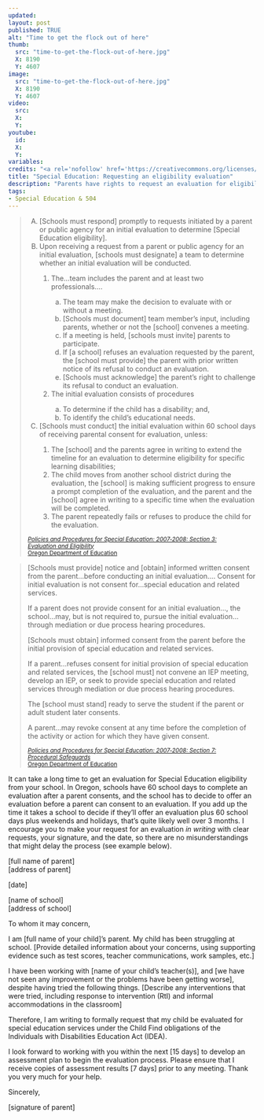 ```yaml
---
updated:
layout: post
published: TRUE
alt: "Time to get the flock out of here"
thumb:
  src: "time-to-get-the-flock-out-of-here.jpg"
  X: 8190
  Y: 4607
image:
  src: "time-to-get-the-flock-out-of-here.jpg"
  X: 8190
  Y: 4607
video:
  src: 
  X: 
  Y: 
youtube:
  id:
  X:
  Y:
variables:
credits: "<a rel='nofollow' href='https://creativecommons.org/licenses/by/2.0/' target='_blank'><svg xmlns='http://www.w3.org/2000/svg' viewBox='5.5 -3.5 64 64' enable-background='new 5.5 -3.5 64 64'><circle fill='#fff' cx='37.785' cy='28.501' r='28.836'/><path d='M37.441-3.5c8.951 0 16.572 3.125 22.857 9.372 3.008 3.009 5.295 6.448 6.857 10.314 1.561 3.867 2.344 7.971 2.344 12.314 0 4.381-.773 8.486-2.314 12.313-1.543 3.828-3.82 7.21-6.828 10.143-3.123 3.085-6.666 5.448-10.629 7.086-3.961 1.638-8.057 2.457-12.285 2.457s-8.276-.808-12.143-2.429c-3.866-1.618-7.333-3.961-10.4-7.027-3.067-3.066-5.4-6.524-7-10.372s-2.4-7.904-2.4-12.171c0-4.229.809-8.295 2.428-12.2 1.619-3.905 3.972-7.4 7.057-10.486 6.095-6.208 13.58-9.314 22.456-9.314zm.116 5.772c-7.314 0-13.467 2.553-18.458 7.657-2.515 2.553-4.448 5.419-5.8 8.6-1.354 3.181-2.029 6.505-2.029 9.972 0 3.429.675 6.734 2.029 9.913 1.353 3.183 3.285 6.021 5.8 8.516 2.514 2.496 5.351 4.399 8.515 5.715 3.161 1.314 6.476 1.971 9.943 1.971 3.428 0 6.75-.665 9.973-1.999 3.219-1.335 6.121-3.257 8.713-5.771 4.99-4.876 7.484-10.99 7.484-18.344 0-3.543-.648-6.895-1.943-10.057-1.293-3.162-3.18-5.98-5.654-8.458-5.146-5.143-11.335-7.715-18.573-7.715zm-.401 20.915l-4.287 2.229c-.458-.951-1.019-1.619-1.685-2-.667-.38-1.286-.571-1.858-.571-2.856 0-4.286 1.885-4.286 5.657 0 1.714.362 3.084 1.085 4.113.724 1.029 1.791 1.544 3.201 1.544 1.867 0 3.181-.915 3.944-2.743l3.942 2c-.838 1.563-2 2.791-3.486 3.686-1.484.896-3.123 1.343-4.914 1.343-2.857 0-5.163-.875-6.915-2.629-1.752-1.752-2.628-4.19-2.628-7.313 0-3.048.886-5.466 2.657-7.257 1.771-1.79 4.009-2.686 6.715-2.686 3.963-.002 6.8 1.541 8.515 4.627zm18.457 0l-4.229 2.229c-.457-.951-1.02-1.619-1.686-2-.668-.38-1.307-.571-1.914-.571-2.857 0-4.287 1.885-4.287 5.657 0 1.714.363 3.084 1.086 4.113.723 1.029 1.789 1.544 3.201 1.544 1.865 0 3.18-.915 3.941-2.743l4 2c-.875 1.563-2.057 2.791-3.541 3.686-1.486.896-3.105 1.343-4.857 1.343-2.896 0-5.209-.875-6.941-2.629-1.736-1.752-2.602-4.19-2.602-7.313 0-3.048.885-5.466 2.658-7.257 1.77-1.79 4.008-2.686 6.713-2.686 3.962-.002 6.783 1.541 8.458 4.627z'/></svg></a> Ian Sane | <a rel='nofollow' href='https://www.flickr.com/photos/31246066@N04/8522690591/' target='_blank'>Flickr</a> | unendorsed adaptation"
title: "Special Education: Requesting an eligibility evaluation"
description: "Parents have rights to request an evaluation for eligibility for Special Education, even if they decide not to consent to an IEP after the evaluation."
tags:
- Special Education & 504
---
```

<blockquote><div>
<ol type="A">
	<li>[Schools must respond] promptly to requests initiated by a parent or public agency for an initial evaluation to determine [Special Education eligibility].</li>
	<li>Upon receiving a request from a parent or public agency for an initial evaluation, [schools must designate] a team to determine whether an initial evaluation will be conducted.</li>
	<ol type="1">
		<li>The&hellip;team includes the parent and at least two professionals&hellip;.</li>
		<ol type="a">
			<li>The team may make the decision to evaluate with or without a meeting.</li>
			<li>[Schools must document] team member’s input, including parents, whether or not the [school] convenes a meeting.</li>
			<li>If a meeting is held, [schools must invite] parents to participate.</li>
			<li>If [a school] refuses an evaluation requested by the parent, the [school must provide] the parent with prior written notice of its refusal to conduct an evaluation.</li>
			<li>[Schools must acknowledge] the parent’s right to challenge its refusal to conduct an evaluation.</li>
		</ol>
		<li>The initial evaluation consists of procedures</li>
		<ol type="a">
			<li>To determine if the child has a disability; and,</li>
			<li>To identify the child’s educational needs.</li>
		</ol>
	</ol>
	<li>[Schools must conduct] the initial evaluation within 60 school days of receiving parental consent for evaluation, unless:</li>
	<ol type="1">
		<li>The [school] and the parents agree in writing to extend the timeline for an evaluation to determine eligibility for specific learning disabilities;</li>
		<li>The child moves from another school district during the evaluation, the [school] is making sufficient progress to ensure a prompt completion of the evaluation, and the parent and the [school] agree in writing to a specific time when the evaluation will be completed.</li>
		<li>The parent repeatedly fails or refuses to produce the child for the evaluation.</li>
	</ol>
</ol>
<div class="citation"><small><a rel="nofollow" href="http://www.ode.state.or.us/policy/federal/idea/policyproced/03evaluationelig.doc" title="Procedural Safeguards Notice: Parent Rights for Special Education: K-21" target="_blank"><cite>Policies&nbsp;and&nbsp;Procedures for&nbsp;Special&nbsp;Education: 2007‑2008: Section&nbsp;3: Evaluation&nbsp;and&nbsp;Eligibility</cite><br>Oregon&nbsp;Department of&nbsp;Education</a></small></div>
</div></blockquote>

<blockquote><div>
<p>[Schools must provide] notice and [obtain] informed written consent from the parent&hellip;before conducting an initial evaluation&hellip;. Consent for initial evaluation is not consent for&hellip;special education and related services.</p>
<p>If a parent does not provide consent for an initial evaluation&hellip;, the school&hellip;may, but is not required to, pursue the initial evaluation&hellip;through mediation or due process hearing procedures.</p>
<p>[Schools must obtain] informed consent from the parent before the initial provision of special education and related services.</p>
<p>If a parent&hellip;refuses consent for initial provision of special education and related services, the [school must] not convene an IEP meeting, develop an IEP, or seek to provide special education and related services through mediation or due process hearing procedures.</p>
<p>The [school must stand] ready to serve the student if the parent or adult student later consents.</p>
<p>A parent&hellip;may revoke consent at any time before the completion of the activity or action for which they have given consent.</p>
<div class="citation"><small><a rel="nofollow" href="http://www.ode.state.or.us/policy/federal/idea/policyproced/07proceduralsafeguards.doc" title="Procedural Safeguards Notice: Parent Rights for Special Education: K-21" target="_blank"><cite>Policies&nbsp;and&nbsp;Procedures for&nbsp;Special&nbsp;Education: 2007‑2008: Section&nbsp;7: Procedural&nbsp;Safeguards</cite><br>Oregon&nbsp;Department of&nbsp;Education</a></small></div>
</div></blockquote>
<p>It can take a long time to get an evaluation for Special Education eligibility from your school. In Oregon, schools have 60 school days to complete an evaluation after a parent consents, and the school has to decide to offer an evaluation before a parent can consent to an evaluation. If you add up the time it takes a school to decide if they’ll offer an evaluation plus 60 school days plus weekends and holidays, that’s quite likely well over 3 months. I encourage you to make your request for an evaluation <i>in writing</i> with clear requests, your signature, and the date, so there are no misunderstandings that might delay the process (see example below). </p>
<section class="paper">
<p class="blue">[full name of parent]<br>[address of parent]</p>
<p class="blue">[date]</p>
<p class="blue">[name of school]<br>[address of school]</p>
<p>To whom it may concern,</p>
<p>I am <span class="blue">[full name of your child]</span>’s parent. My child has been struggling at school. <span class="blue">[Provide detailed information about your concerns, using supporting evidence such as test scores, teacher communications, work samples, etc.]</span></p>
<p>I have been working with <span class="blue">[name of your child’s teacher(s)]</span>, and [we have not seen any improvement or the problems have been getting worse], despite having tried the following things. <span class="blue">[Describe any interventions that were tried, including response to intervention (RtI) and informal accommodations in the classroom]</span></p>
<p>Therefore, I am writing to formally request that my child be evaluated for special education services under the Child Find obligations of the Individuals with Disabilities Education Act (IDEA).</p>
<p>I look forward to working with you within the next [15 days] to develop an assessment plan to begin the evaluation process. Please ensure that I receive copies of assessment results [7 days] prior to any meeting. Thank you very much for your help.</p>
<p>Sincerely,</p>
<p class="blue">[signature of parent]</p>
</section>